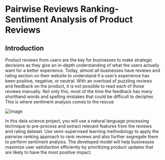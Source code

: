 # Pairwise Reviews Ranking- Sentiment Analysis of Product Reviews

## Introduction

Product reviews from users are the key for businesses to make strategic decisions as they give an in-depth understanding of what the users actually want for a better experience. Today, almost all businesses have reviews and rating section on their website to understand if a user’s experience has been positive, negative, or neutral. With an overload of puzzling reviews and feedback on the product, it is not possible to read each of those reviews manually. Not only this, most of the time the feedback has many shorthand words and spelling mistakes that could be difficult to decipher. This is where sentiment analysis comes to the rescue

![image](https://user-images.githubusercontent.com/25245195/181879501-505a557d-704b-46bb-b7d0-c10b352aaa79.png)

In this data science project, you will use a natural language processing technique to pre-process and extract relevant features from the reviews and rating dataset. Use semi-supervised learning methodology to apply the pairwise ranking approach to rank reviews and also further segregate them to perform sentiment analysis. The developed model will help businesses maximize user satisfaction efficiently by prioritizing product updates that are likely to have the most positive impact.





